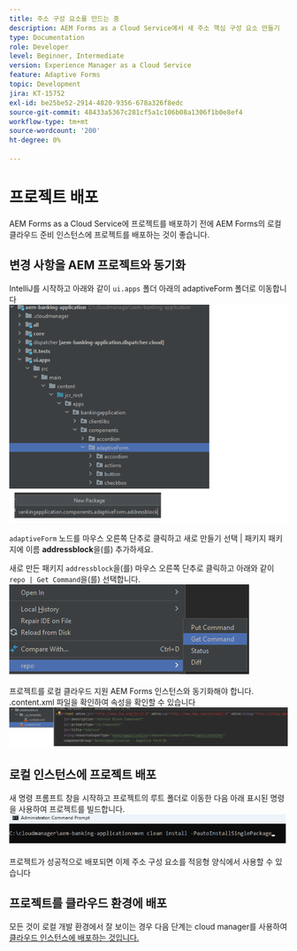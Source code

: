 ```yaml
---
title: 주소 구성 요소를 만드는 중
description: AEM Forms as a Cloud Service에서 새 주소 핵심 구성 요소 만들기
type: Documentation
role: Developer
level: Beginner, Intermediate
version: Experience Manager as a Cloud Service
feature: Adaptive Forms
topic: Development
jira: KT-15752
exl-id: be25be52-2914-4820-9356-678a326f8edc
source-git-commit: 48433a5367c281cf5a1c106b08a1306f1b0e8ef4
workflow-type: tm+mt
source-wordcount: '200'
ht-degree: 0%

---
```


# 프로젝트 배포

AEM Forms as a Cloud Service에 프로젝트를 배포하기 전에 AEM Forms의 로컬 클라우드 준비 인스턴스에 프로젝트를 배포하는 것이 좋습니다.

## 변경 사항을 AEM 프로젝트와 동기화

IntelliJ를 시작하고 아래와 같이 ``ui.apps`` 폴더 아래의 adaptiveForm 폴더로 이동합니다
![intellij](assets/intellij.png)

``adaptiveForm`` 노드를 마우스 오른쪽 단추로 클릭하고 새로 만들기 선택 | 패키지
패키지에 이름 **addressblock**&#x200B;을(를) 추가하세요.

새로 만든 패키지 ``addressblock``을(를) 마우스 오른쪽 단추로 클릭하고 아래와 같이 ``repo | Get Command``을(를) 선택합니다.
![repo-sync](assets/sync-repo.png)

프로젝트를 로컬 클라우드 지원 AEM Forms 인스턴스와 동기화해야 합니다. .content.xml 파일을 확인하여 속성을 확인할 수 있습니다
![동기화 후](assets/after-sync.png)

## 로컬 인스턴스에 프로젝트 배포

새 명령 프롬프트 창을 시작하고 프로젝트의 루트 폴더로 이동한 다음 아래 표시된 명령을 사용하여 프로젝트를 빌드합니다.
![배포](assets/build-project.png)

프로젝트가 성공적으로 배포되면
이제 주소 구성 요소를 적응형 양식에서 사용할 수 있습니다

## 프로젝트를 클라우드 환경에 배포

모든 것이 로컬 개발 환경에서 잘 보이는 경우 다음 단계는 cloud manager를 사용하여 [클라우드 인스턴스에 배포하는 것입니다.](https://experienceleague.adobe.com/en/docs/experience-manager-learn/cloud-service/forms/developing-for-cloud-service/push-project-to-cloud-manager-git)
